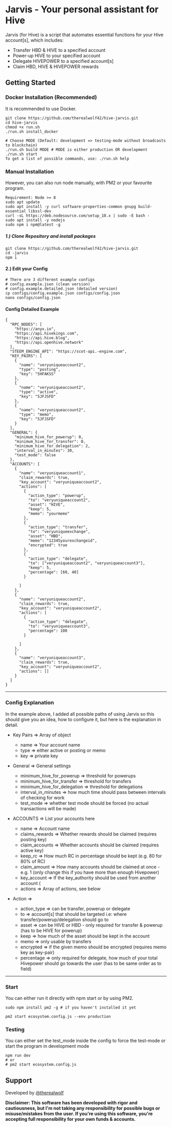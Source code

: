 # Jarvis - Your personal assistant for Hive

Jarvis (for Hive) is a script that automates essential functions for your Hive account[s], which includes:

- Transfer HBD & HIVE to a specified account
- Power-up HIVE to your specified account
- Delegate HIVEPOWER to a specified account[s]
- Claim HBD, HIVE & HIVEPOWER rewards

## Getting Started

### Docker Installation (Recommended)

It is recommended to use Docker.

```
git clone https://github.com/therealwolf42/hive-jarvis.git
cd hive-jarvis
chmod +x run.sh
./run.sh install_docker

# Choose MODE (Default: development => testing-mode without broadcasts to blockchain)
./run.sh build MODE # MODE is either production OR development
./run.sh start
To get a list of possible commands, use: ./run.sh help
```

### Manual Installation

However, you can also run node manually, with PM2 or your favourite program.

```
Requirement: Node >= 8
sudo apt update
sudo apt install -y curl software-properties-common gnupg build-essential libssl-dev
curl -sL https://deb.nodesource.com/setup_10.x | sudo -E bash -
sudo apt install -y nodejs
sudo npm i npm@latest -g
```

##### 1.) Clone Repository and install packages

```
git clone https://github.com/therealwolf42/hive-jarvis.git
cd -jarvis
npm i
```

#### 2.) Edit your Config

```
# There are 3 different example configs
# config.example.json (clean version)
# config.example.detailed.json (detailed version)
cp configs/config.example.json configs/config.json
nano configs/config.json
```

#### Config Detailed Example

```
{
  "RPC_NODES": [
    "https://anyx.io",
    "https://api.hivekings.com",
    "https://api.hive.blog",
    "https://api.openhive.network"
  ],
  "STEEM_ENGINE_API": "https://scot-api.-engine.com",
  "KEY_PAIRS": [
    {
      "name": "veryuniqueaccount2",
      "type": "posting",
      "key": "5HFAKSS"
    },
    {
      "name": "veryuniqueaccount2",
      "type": "active",
      "key": "5JFJSFD"
    },
    {
      "name": "veryuniqueaccount2",
      "type": "memo",
      "key": "5JFJSFD"
    }
  ],
  "GENERAL": {
    "minimum_hive_for_powerup": 0,
    "minimum_hive_for_transfer": 0,
    "minimum_hive_for_delegation": 2,
    "interval_in_minutes": 30,
    "test_mode": false
  },
  "ACCOUNTS": [
    {
      "name": "veryuniqueaccount1",
      "claim_rewards": true,
      "key_account": "veryuniqueaccount2",
      "actions": [
        {
          "action_type": "powerup",
          "to": "veryuniqueaccount2",
          "asset": "HIVE",
          "keep": 5,
          "memo": "yourmemo"
        },
        {
          "action_type": "transfer",
          "to": "veryuniqueexchange",
          "asset": "HBD",
          "memo": "12345yourexchangeid",
          "encrypted": true
        },
        {
          "action_type": "delegate",
          "to": ["veryuniqueaccount2", "veryuniqueaccount3"],
          "keep": 5,
          "percentage": [60, 40]
        }

      ]
    },
    {
      "name": "veryuniqueaccount2",
      "claim_rewards": true,
      "key_account": "veryuniqueaccount2",
      "actions": [
        {
          "action_type": "delegate",
          "to": "veryuniqueaccount3",
          "percentage": 100
        }

      ]
    },
    {
      "name": "veryuniqueaccount3",
      "claim_rewards": true,
      "key_account": "veryuniqueaccount2",
      "actions": []
    }
  ]
}
```

---

### Config Explanation

In the example above, I added all possible paths of using Jarvis so this should give you an idea, how to configure it, but here is the explanation in detail.

- Key Pairs => Array of object

  - name => Your account name
  - type => either active or posting or memo
  - key => private key

- General => General settings

  - minimum_hive_for_powerup => threshold for powerups
  - minimum_hive_for_transfer => threshold for transfers
  - minimum_hive_for_delegation => threshold for delegations
  - interval_in_minutes => how much time should pass between intervals of checking for work
  - test_mode => whether test mode should be forced (no actual transactions will be made)

- ACCOUNTS => List your accounts here

  - name => Account name
  - claims_rewards => Whether rewards should be claimed (requires posting key)
  - claim_accounts => Whether accounts should be claimed (requires active key)
  - keep_rc => How much RC in percentage should be kept (e.g. 80 for 80% of RC)
  - claim_amount => How many accounts should be claimed at once - e.g. 1 (only change this if you have more than enough Hivepower)
  - key_account => If the key_authority should be used from another account (
  - actions => Array of actions, see below

- Action =>
  - action_type => can be transfer, powerup or delegate
  - to => account[s] that should be targeted i.e: where transfer/powerup/delegation should go to
  - asset => can be HIVE or HBD - only required for transfer & powerup (has to be HIVE for powerup)
  - keep => how much of the asset should be kept in the account
  - memo => only usable by transfers
  - encrypted => if the given memo should be encrypted (requires memo key as key-pair)
  - percentage => only required for delegate, how much of your total Hivepower should go towards the user (has to be same order as to field)

---

### Start

You can either run it directly with npm start or by using PM2.

```
sudo npm install pm2 -g # if you haven't installed it yet

pm2 start ecosystem.config.js --env production
```

### Testing

You can either set the test_mode inside the config to force the test-mode or start the program in development mode

```
npm run dev
# or
# pm2 start ecosystem.config.js
```

## Support

Developed by <a href="https://therealwolf.me">@therealwolf</a>

**Disclaimer: This software has been developed with rigor and cautiousness, but I'm not taking any responsibility for possible bugs or misuse/mistakes from the user. If you're using this software, you're accepting full responsibility for your own funds & accounts.**
